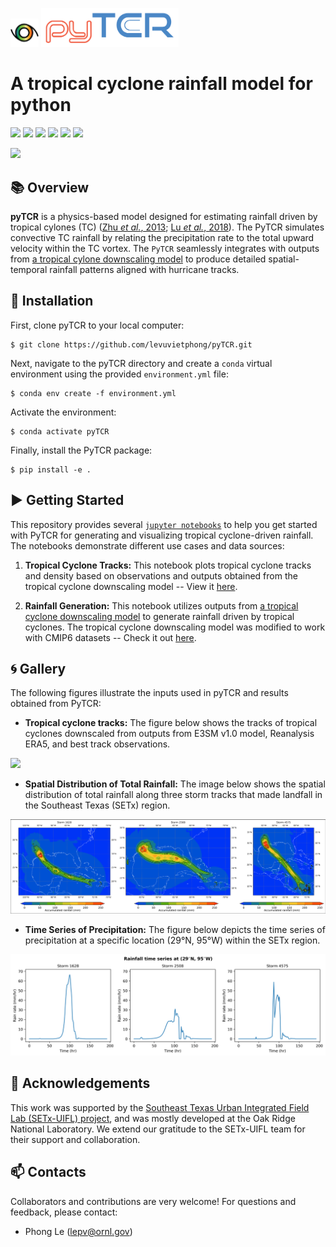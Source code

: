 <p float="left">
<img src="notebooks/images/logo.png" alt="Logo" width="45">
<img src="notebooks/images/pyTCR.png" alt="pyTCR logo" width="220px">
</p>

# A tropical cyclone rainfall model for python

![](https://img.shields.io/github/license/levuvietphong/pyTCR)
![](https://img.shields.io/github/issues/levuvietphong/pyTCR)
![](https://img.shields.io/github/forks/levuvietphong/pyTCR)
![](https://img.shields.io/github/last-commit/levuvietphong/pyTCR)
![](https://img.shields.io/github/downloads/levuvietphong/pyTCR/total)
![](https://img.shields.io/github/v/release/levuvietphong/pyTCR)

![](notebooks/images/Intro-hurricane.gif)

## :books: Overview
**pyTCR** is a physics-based model designed for estimating rainfall driven by tropical cylones (TC) ([Zhu *et al.*, 2013](https://agupubs.onlinelibrary.wiley.com/doi/full/10.1002/2013GL058284); [Lu *et al.*, 2018](https://journals.ametsoc.org/view/journals/atsc/75/7/jas-d-17-0264.1.xml)). The PyTCR simulates convective TC rainfall by relating the precipitation rate to the total upward velocity within the TC vortex. The `PyTCR` seamlessly integrates with outputs from [a tropical cylone downscaling model](https://github.com/linjonathan/tropical_cyclone_risk) to produce detailed spatial-temporal rainfall patterns aligned with hurricane tracks.

## :wrench: Installation

First, clone pyTCR to your local computer:

```shell
$ git clone https://github.com/levuvietphong/pyTCR.git
```

Next, navigate to the pyTCR directory and create a `conda` virtual environment using the provided `environment.yml` file:
```shell
$ conda env create -f environment.yml
```

Activate the environment:
```shell
$ conda activate pyTCR
```

Finally, install the PyTCR package:
```shell
$ pip install -e .
```

## :arrow_forward: Getting Started
This repository provides several [`jupyter notebooks`](https://github.com/levuvietphong/pyTCR/tree/main/notebooks) to help you get started with PyTCR for generating and visualizing tropical cyclone-driven rainfall. The notebooks demonstrate different use cases and data sources:
1. **Tropical Cyclone Tracks:** This notebook plots tropical cyclone tracks and density based on observations and outputs obtained from the tropical cyclone downscaling model -- View it [here](./notebooks/ex3_tropical_cyclone_tracks.ipynb).

2. **Rainfall Generation:** This notebook utilizes outputs from [a tropical cyclone downscaling model](https://github.com/linjonathan/tropical_cyclone_risk) to generate rainfall driven by tropical cyclones. The tropical cyclone downscaling model was modified to work with CMIP6 datasets -- Check it out [here](./notebooks/ex2_process_TCD_outputs.ipynb).


## :cyclone: Gallery
The following figures illustrate the inputs used in pyTCR and results obtained from PyTCR:

- **Tropical cyclone tracks:** The figure below shows the tracks of tropical cyclones downscaled from outputs from E3SM v1.0 model, Reanalysis ERA5, and best track observations.

![](notebooks/images/hurricane_tracks.gif)

- **Spatial Distribution of Total Rainfall:** The image below shows the spatial distribution of total rainfall along three storm tracks that made landfall in the Southeast Texas (SETx) region.

![](notebooks/images/cumulative_rain_3storms.png)

- **Time Series of Precipitation:** The figure below depicts the time series of precipitation at a specific location (29°N, 95°W) within the SETx region.

![](notebooks/images/rainfall_timeseries.png)

## :diamond_shape_with_a_dot_inside: Acknowledgements
This work was supported by the [Southeast Texas Urban Integrated Field Lab (SETx-UIFL) project](https://setx-uifl.org/), and was mostly developed at the Oak Ridge National Laboratory. We extend our gratitude to the SETx-UIFL team for their support and collaboration.

## :mailbox: Contacts

Collaborators and contributions are very welcome! For questions and feedback, please contact:
- Phong Le (lepv@ornl.gov)